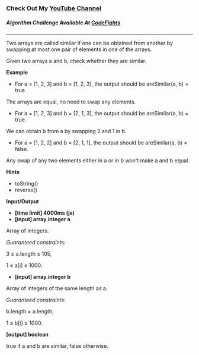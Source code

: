 ### Check Out My [YouTube Channel](https://www.YouTube.com/CodingTutorials360)

##### Algorithm Challenge Available At [CodeFights](https://codefights.com/arcade/intro/level-4/xYXfzQmnhBvEKJwXP)

---

Two arrays are called similar if one can be obtained from another by swapping at most one pair of elements in one of the arrays.

Given two arrays a and b, check whether they are similar.

**Example**

-   For a = [1, 2, 3] and b = [1, 2, 3], the output should be
    areSimilar(a, b) = true.

The arrays are equal, no need to swap any elements.

-   For a = [1, 2, 3] and b = [2, 1, 3], the output should be
    areSimilar(a, b) = true.

We can obtain b from a by swapping 2 and 1 in b.

-   For a = [1, 2, 2] and b = [2, 1, 1], the output should be
    areSimilar(a, b) = false.

Any swap of any two elements either in a or in b won't make a and b equal.

**Hints**

-   toString()
-   reverse()

**Input/Output**

-   **[time limit] 4000ms (js)**
-   **[input] array.integer a**

Array of integers.

_Guaranteed constraints:_

3 ≤ a.length ≤ 105,

1 ≤ a[i] ≤ 1000.

-   **[input] array.integer b**

Array of integers of the same length as a.

_Guaranteed constraints:_

b.length = a.length,

1 ≤ b[i] ≤ 1000.

**[output] boolean**

true if a and b are similar, false otherwise.
